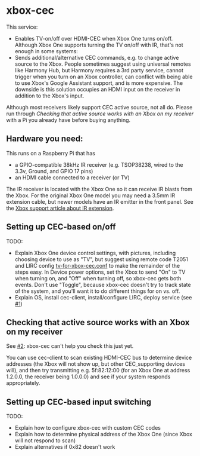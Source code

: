 # xbox-cec

This service:

- Enables TV-on/off over HDMI-CEC when Xbox One turns on/off. Although Xbox 
  One supports turning the TV on/off with IR, that's not enough in some systems:
- Sends additional/alternative CEC commands, e.g. to change active source to the Xbox.
  People sometimes suggest using universal remotes like Harmony Hub, but Harmony 
  requires a 3rd party service, cannot trigger when you turn on an Xbox controller, 
  can conflict with being able to use Xbox's Google Assistant support, and is more 
  expensive. The downside is this solution occupies an HDMI input on the receiver
  in addition to the Xbox's input.

Although most receivers likely support CEC active source, not all do. Please run
through *Checking that active source works with an Xbox on my receiver* with a 
Pi you already have before buying anything.

## Hardware you need:

This runs on a Raspberry Pi that has 
- a GPIO-compatible 38kHz IR receiver (e.g. TSOP38238, wired to the 3.3v, Ground, and 
  GPIO 17 pins)
- an HDMI cable connected to a receiver (or TV)

The IR receiver is located with the Xbox One so it can receive IR blasts from the Xbox. 
For the original Xbox One model you may need a 3.5mm IR extension cable, but newer models 
have an IR emitter in the front panel. See the [Xbox support article about IR extension](https://beta.support.xbox.com/help/hardware-network/oneguide-live-tv/use-external-ir-with-xbox-one).

## Setting up CEC-based on/off

TODO:
- Explain Xbox One device control settings, with pictures, including choosing device 
  to use as "TV", but suggest using remote code T2051 and LIRC config [tv-for-xbox-cec.conf](tv-for-xbox-cec.conf) to
  make the remainder of the steps easy. In Device power options, set the Xbox to send "On" to TV when turning on,
  and "Off" when turning off, so xbox-cec gets both events. Don't use "Toggle", because xbox-cec doesn't try to track
  state of the system, and you'll want it to do different things for on vs. off.
- Explain OS, install cec-client, install/configure LIRC, deploy service (see [#1](https://github.com/waded/xbox-cec/issues/1))

## Checking that active source works with an Xbox on my receiver

See [#2](https://github.com/waded/xbox-cec/issues/2): xbox-cec can't help you check this just yet.

You can use cec-client to scan existing HDMI-CEC bus to determine device addresses (the Xbox will not show up,
but other CEC_supporting devices will), and then try transmitting e.g. 5f:82:12:00 (for an Xbox One at address 1.2.0.0, 
the receiver being 1.0.0.0) and see if your system responds appropriately.

## Setting up CEC-based input switching

TODO:
- Explain how to configure xbox-cec with custom CEC codes
- Explain how to determine physical address of the Xbox One (since Xbox will not respond 
  to scan)
- Explain alternatives if 0x82 doesn't work
